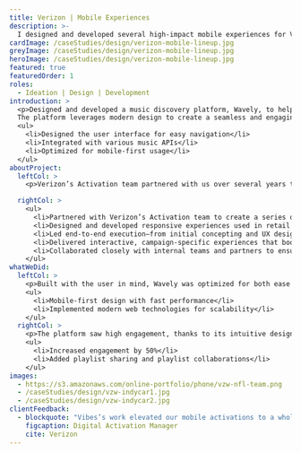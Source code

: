 ```yaml
---
title: Verizon | Mobile Experiences
description: >-
  I designed and developed several high-impact mobile experiences for Verizon, combining clean UI with smooth, responsive front-end builds. Each project pushed user engagement through interactive features, letting me flex both my creative and technical skills.
cardImage: /caseStudies/design/verizon-mobile-lineup.jpg
greyImage: /caseStudies/design/verizon-mobile-lineup.jpg
heroImage: /caseStudies/design/verizon-mobile-lineup.jpg
featured: true              
featuredOrder: 1
roles:
  - Ideation | Design | Development
introduction: >
  <p>Designed and developed a music discovery platform, Wavely, to help users discover and share new music.
  The platform leverages modern design to create a seamless and engaging experience for music lovers.</p>
  <ul>
    <li>Designed the user interface for easy navigation</li>
    <li>Integrated with various music APIs</li>
    <li>Optimized for mobile-first usage</li>
  </ul>
aboutProject:
  leftCol: >
    <p>Verizon’s Activation team partnered with us over several years to concept, design, develop, and deploy a series of mobile microsites for use in retail environments and major event footprints like the Super Bowl. These experiences ranged from gamified promotions to personalized content hubs, each tailored to specific campaigns and audiences. My team and I handled everything from early ideation and UX design to front-end and back-end development, delivering polished, responsive mobile sites that drove engagement and extended Verizon’s reach beyond the store and into users’ hands.</p>

  rightCol: >
    <ul>
      <li>Partnered with Verizon’s Activation team to create a series of custom mobile microsites over multiple campaign cycles.</li>
      <li>Designed and developed responsive experiences used in retail stores and at major events like the Super Bowl.</li>
      <li>Led end-to-end execution—from initial concepting and UX design to front-end and back-end development.</li>
      <li>Delivered interactive, campaign-specific experiences that boosted engagement and extended brand reach.</li>
      <li>Collaborated closely with internal teams and partners to ensure smooth deployment and seamless user experience across devices.</li>
    </ul>
whatWeDid:
  leftCol: >
    <p>Built with the user in mind, Wavely was optimized for both ease of use and performance.</p>
    <ul>
      <li>Mobile-first design with fast performance</li>
      <li>Implemented modern web technologies for scalability</li>
    </ul>
  rightCol: >
    <p>The platform saw high engagement, thanks to its intuitive design and social sharing features.</p>
    <ul>
      <li>Increased engagement by 50%</li>
      <li>Added playlist sharing and playlist collaborations</li>
    </ul>
images:
  - https://s3.amazonaws.com/online-portfolio/phone/vzw-nfl-team.png
  - /caseStudies/design/vzw-indycar1.jpg
  - /caseStudies/design/vzw-indycar2.jpg
clientFeedback:
  - blockquote: "Vibes’s work elevated our mobile activations to a whole new level. From sleek, responsive designs to flawless execution, every detail felt intentional and on-brand. The interactive experiences he built didn’t just look great—they drove real engagement across our campaigns. They just gets how to make mobile work."
    figcaption: Digital Activation Manager
    cite: Verizon
---
```

